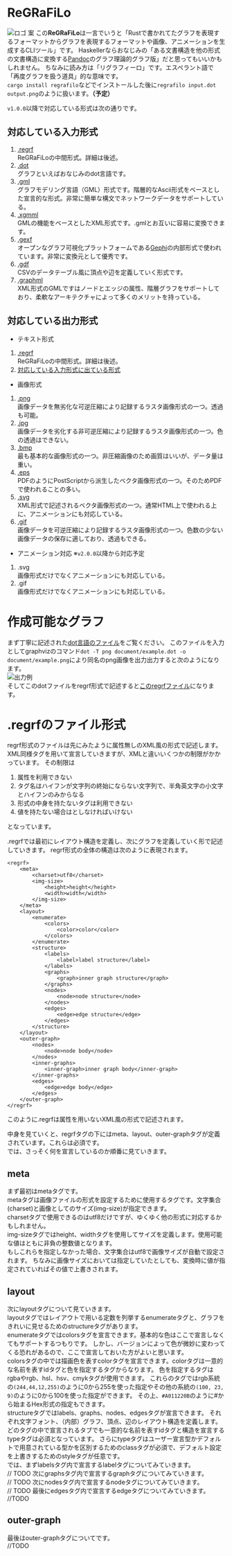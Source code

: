 # ReGRaFiLo
![ロゴ 案](document/logo_draft.png)
この**ReGRaFiLo**は一言でいうと「Rustで書かれてたグラフを表現するフォーマットからグラフを表現するフォーマットや画像、アニメーションを生成するCLIツール」です。
Haskellerならおなじみの「ある文書構造を他の形式の文書構造に変換する[Pandoc](http://sky-y.github.io/site-pandoc-jp/users-guide/)のグラフ理論的グラフ版」だと思ってもいいかもしれません。
ちなみに読み方は「リグラフィーロ」です。エスペラント語で「再度グラフを扱う道具」的な意味です。<br/>
```cargo install regrafilo```などでインストールした後に```regrafilo input.dot output.png```のように扱います。**（予定）**

```v1.0.0```以降で対応している形式は次の通りです。
## 対応している入力形式
1. [.regrf](#.regrfのファイル形式)<br/>ReGRaFiLoの中間形式。詳細は後述。
1. [.dot](https://www.graphviz.org/doc/info/lang.html)<br/>グラフといえばおなじみのdot言語です。
1. [.gml](http://www.fim.uni-passau.de/index.php?id=17297&L=1)<br/>グラフモデリング言語（GML）形式です。階層的なAscii形式をベースとした宣言的な形式。非常に簡単な構文でネットワークデータをサポートしている。
1.  [.xgmml](http://xml.coverpages.org/xgmml-draft-xgmml-20000315.html)<br/>GMLの機能をベースとしたXML形式です。.gmlとお互いに容易に変換できます。
1. [.gexf](https://gephi.org/gexf/format/)<br/>オープンなグラフ可視化プラットフォームである[Gephi](http://oss.infoscience.co.jp/gephi/gephi.org/index.html)の内部形式で使われています。非常に変換元として優秀です。
1. [.gdf](http://graphexploration.cond.org/manual.html#_Toc116465166)<br/>CSVのデータテーブル風に頂点や辺を定義していく形式です。
1.  [.graphml](http://graphml.graphdrawing.org/specification.html)<br/>XML形式のGMLですはノードとエッジの属性、階層グラフをサポートしており、柔軟なアーキテクチャによって多くのメリットを持っている。
## 対応している出力形式
* テキスト形式
1. [.regrf](#.regrfのファイル形式)<br/> ReGRaFiLoの中間形式。詳細は後述。
1. [対応している入力形式に出ている形式](#対応している入力形式)
* 画像形式
1. [.png](https://www.w3.org/TR/PNG/)<br/>画像データを無劣化な可逆圧縮により記録するラスタ画像形式の一つ。透過も可能。
1. [.jpg](https://www.w3.org/Graphics/JPEG/jfif3.pdf)<br/>画像データを劣化する非可逆圧縮により記録するラスタ画像形式の一つ。色の透過はできない。
1. [.bmp](http://www.dragonwins.com/domains/GetTechEd/bmp/bmpfileformat.htm)<br/>最も基本的な画像形式の一つ。非圧縮画像のため画質はいいが、データ量は重い。
1. [.eps](https://www.loc.gov/preservation/digital/formats/fdd/fdd000246.shtml)<br/>PDFのようにPostScriptから派生したベクタ画像形式の一つ。そのためPDFで使われることの多い。
1. [.svg](https://www.loc.gov/preservation/digital/formats/fdd/fdd000020.shtml)<br/>XML形式で記述されるベクタ画像形式の一つ。通常HTML上で使われる上に、アニメーションにも対応している。
1. [.gif](https://www.loc.gov/preservation/digital/formats/fdd/fdd000133.shtml)<br/>画像データを可逆圧縮により記録するラスタ画像形式の一つ。色数の少ない画像データの保存に適しており、透過もできる。
* アニメーション対応 ※```v2.0.0```以降から対応予定
1. .svg<br/>画像形式だけでなくアニメーションにも対応している。
1. .gif<br/>画像形式だけでなくアニメーションにも対応している。

# 作成可能なグラフ
まず丁寧に記述された[dot言語のファイル](document/example.dot)をご覧ください。
このファイルを入力としてgraphvizのコマンド```dot -T png document/example.dot -o document/example.png```により同名のpng画像を出力出力すると次のようになります。<br/>
![出力例](document/example.png)<br/>
そしてこのdotファイルをregrf形式で記述すると[このregrfファイル](document/example.regrf)になります。

# .regrfのファイル形式
regrf形式のファイルは先にみたように属性無しのXML風の形式で記述します。
XML同様タグを用いて宣言していきますが、XMLと違いいくつかの制限がかかっています。
その制限は
   1. 属性を利用できない
   1. タグ名はハイフンが文字列の終始にならない文字列で、半角英文字の小文字とハイフンのみからなる
   1. <hoge/>形式の中身を持たないタグは利用できない
   1. 値を持たない場合は<hoge></hoge>としなければいけない
   
となっています。

.regrfでは最初にレイアウト構造を定義し、次にグラフを定義していく形で記述していきます。
regrf形式の全体の構造は次のように表現されます。

```xml:example.regrf
<regrf>
    <meta>
        <charset>utf8</charset>
        <img-size>
            <height>height</height>
            <width>width</width>
        </img-size>
    </meta>
    <layout>
        <enumerate>
            <colors>
                <color>color</color>
            </colors>
        </enumerate>
        <structure>
            <labels>
                <label>label structure</label>
            </labels>
            <graphs>
                <graph>inner graph structure</graph>
            </graphs>
            <nodes>
                <node>node structure</node>
            </nodes>
            <edges>
                <edge>edge structure</edge>
            </edges>
        </structure>
    </layout>
    <outer-graph>
        <nodes>
            <node>node body</node>
        </nodes>
        <inner-graphs>
            <inner-graph>inner graph body</inner-graph>
        </inner-graphs>
        <edges>
            <edge>edge body</edge>
        </edges>
    </outer-graph>
</regrf>
```
このように.regrfは属性を用いないXML風の形式で記述されます。

中身を見ていくと、regrfタグの下にはmeta、layout、outer-graphタグが定義されています。これらは必須です。<br/>
では、さっそく何を宣言しているのか順番に見ていきます。
## meta
まず最初はmetaタグです。<br/>
metaタグは画像ファイルの形式を設定するために使用するタグです。文字集合(charset)と画像としてのサイズ(img-size)が指定できます。<br/>
charsetタグで使用できるのはutf8だけですが、ゆくゆく他の形式に対応するかもしれません。<br/>
img-sizeタグではheight、widthタグを使用してサイズを定義します。使用可能な値はともに非負の整数値となります。<br/>
もしこれらを指定しなかった場合、文字集合はutf8で画像サイズが自動で設定されます。
ちなみに画像サイズにおいては指定していたとしても、変換時に値が指定されていればその値で上書きされます。

## layout
次にlayoutタグについて見ていきます。<br/>
layoutタグではレイアウトで用いる定数を列挙するenumerateタグと、グラフをきれいに見せるためのstructureタグがあります。<br/>
enumerateタグではcolorsタグを宣言できます。基本的な色はここで宣言しなくてもサポートするつもりです。
しかし、バージョンによって色が微妙に変わってくる恐れがあるので、ここで宣言しておいた方がよいと思います。<br/>
colorsタグの中では描画色を表すcolorタグを宣言できます。colorタグは一意的な名前を表すidタグと色を指定するタグからなります。
色を指定するタグはrgbaやrgb、hsl、hsv、cmykタグが使用できます。
これらのタグではrgb系統の```(244,44,12,255)```のように0から255を使った指定やその他の系統の```(100, 23, 9)```のように0から100を使った指定ができます。
その上、```#A011220B```のように#から始まるHex形式の指定もできます。<br/>
structureタグではlabels、graphs、nodes、edgesタグが宣言できます。
それぞれ文字フォント、（内部）グラフ、頂点、辺のレイアウト構造を定義します。<br/>
どのタグの中で宣言されるタブでも一意的な名前を表すidタグと構造を宣言するtypeタグは必須となっています。
さらにtypeタグはユーザー宣言型かデフォルトで用意されている型かを区別するためのclassタグが必須で、デフォルト設定を上書きするためのstyleタグが任意です。<br/>
では、まずlabelsタグ内で宣言するlabelタグについてみていきます。<br/>
// TODO
次にgraphsタグ内で宣言するgraphタグについてみていきます。<br/>
// TODO
次にnodesタグ内で宣言するnodeタグについてみていきます。<br/>
// TODO
最後にedgesタグ内で宣言するedgeタグについてみていきます。<br/>
//TODO

## outer-graph
最後はouter-graphタグについてです。<br/>
//TODO
